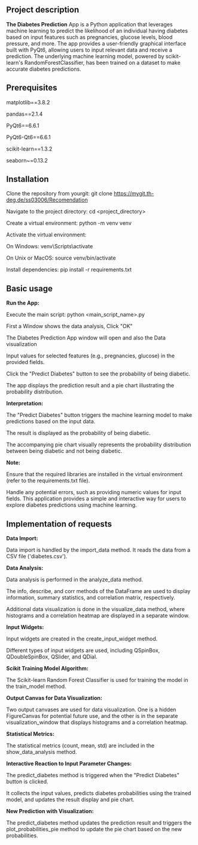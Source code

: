 
## Project description

**The Diabetes Prediction** App is a Python application that leverages machine learning to predict the likelihood of an individual having diabetes based on input features such as pregnancies, glucose levels, blood pressure, and more. The app provides a user-friendly graphical interface built with PyQt6, allowing users to input relevant data and receive a prediction. The underlying machine learning model, powered by scikit-learn's RandomForestClassifier, has been trained on a dataset to make accurate diabetes predictions.


## Prerequisites

matplotlib==3.8.2

pandas==2.1.4

PyQt6==6.6.1

PyQt6-Qt6==6.6.1

scikit-learn==1.3.2

seaborn~=0.13.2


## Installation

Clone the repository from yourgit: git clone https://mygit.th-deg.de/ss03006/Recomendation

Navigate to the project directory: cd <project_directory>

Create a virtual environment: python -m venv venv

Activate the virtual environment:

On Windows: venv\Scripts\activate

On Unix or MacOS: source venv/bin/activate

Install dependencies: pip install -r requirements.txt


## Basic usage


**Run the App:**

Execute the main script: python <main_script_name>.py

First a Window shows the data analysis, Click "OK"

The Diabetes Prediction App window will open and also the Data visualization

Input values for selected features (e.g., pregnancies, glucose) in the provided fields.

Click the "Predict Diabetes" button to see the probability of being diabetic.

The app displays the prediction result and a pie chart illustrating the probability distribution.


**Interpretation:**

The "Predict Diabetes" button triggers the machine learning model to make predictions based on the input data.

The result is displayed as the probability of being diabetic.

The accompanying pie chart visually represents the probability distribution between being diabetic and not being diabetic.

**Note:**

Ensure that the required libraries are installed in the virtual environment (refer to the requirements.txt file).

Handle any potential errors, such as providing numeric values for input fields.
This application provides a simple and interactive way for users to explore diabetes predictions using machine learning.


## Implementation of requests

**Data Import:**

Data import is handled by the import_data method. It reads the data from a CSV file ('diabetes.csv').

**Data Analysis:**

Data analysis is performed in the analyze_data method.

The info, describe, and corr methods of the DataFrame are used to display information, summary statistics, and correlation matrix, respectively.

Additional data visualization is done in the visualize_data method, where histograms and a correlation heatmap are displayed in a separate window.

**Input Widgets:**

Input widgets are created in the create_input_widget method.

Different types of input widgets are used, including QSpinBox, QDoubleSpinBox, QSlider, and QDial.

**Scikit Training Model Algorithm:**

The Scikit-learn Random Forest Classifier is used for training the model in the train_model method.

**Output Canvas for Data Visualization:**

Two output canvases are used for data visualization. One is a hidden FigureCanvas for potential future use, and the other is in the separate visualization_window that displays histograms and a correlation heatmap.

**Statistical Metrics:**

The statistical metrics (count, mean, std) are included in the show_data_analysis method.

**Interactive Reaction to Input Parameter Changes:**

The predict_diabetes method is triggered when the "Predict Diabetes" button is clicked.

It collects the input values, predicts diabetes probabilities using the trained model, and updates the result display and pie chart.

**New Prediction with Visualization:**

The predict_diabetes method updates the prediction result and triggers the plot_probabilities_pie method to update the pie chart based on the new probabilities.

